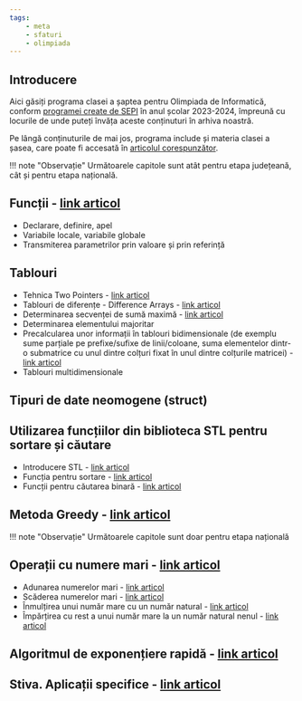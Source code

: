 ```yaml
---
tags:
    - meta
    - sfaturi
    - olimpiada
---
```


## Introducere

Aici găsiți programa clasei a șaptea pentru Olimpiada de Informatică, conform
[programei create de
SEPI](https://sepi.ro/assets/upload-file/oni2024/Programa%20pentru%20olimpiada%20de%20informatica_gimnaziu%20si%20liceu.pdf)
în anul școlar 2023-2024, împreună cu locurile de unde puteți învăța aceste
conținuturi în arhiva noastră.

Pe lângă conținuturile de mai jos, programa include și materia clasei a șasea,
care poate fi accesată în [articolul
corespunzător](https://edu.roalgo.ro/olimpiada/clasa-VI/).

!!! note "Observație"
    Următoarele capitole sunt atât pentru etapa județeană, cât și pentru etapa națională.

## Funcții - [link articol](https://edu.roalgo.ro/cppintro/functions/)

- Declarare, definire, apel
- Variabile locale, variabile globale
- Transmiterea parametrilor prin valoare și prin referință

## Tablouri  

- Tehnica Two Pointers - [link
  articol](https://edu.roalgo.ro/mediu/two-pointers/)
- Tablouri de diferențe - Difference Arrays - [link
  articol](https://edu.roalgo.ro/usor/partial-sums/?h=#smenul-lui-mars)
- Determinarea secvenței de sumă maximă - [link
  articol](https://edu.roalgo.ro/usor/sequences/#subsecventa-de-suma-maxima)
- Determinarea elementului majoritar
- Precalcularea unor informații în tablouri bidimensionale (de exemplu sume
  parțiale pe prefixe/sufixe de linii/coloane, suma elementelor dintr-o
  submatrice cu unul dintre colțuri fixat în unul dintre colțurile matricei) -
  [link
  articol](https://edu.roalgo.ro/usor/partial-sums/#extinderea-sumelor-partiale-pe-matrice)
- Tablouri multidimensionale

## Tipuri de date neomogene (struct)

## Utilizarea funcțiilor din biblioteca STL pentru sortare și căutare

- Introducere STL - [link articol](https://edu.roalgo.ro/cppintro/stl/)
- Funcția pentru sortare - [link
  articol](https://edu.roalgo.ro/usor/sorting/#functia-stdsort)
- Funcții pentru căutarea binară - [link
  articol](https://edu.roalgo.ro/usor/binary-search/#functii-de-sistem-pentru-cautarea-binara)

## Metoda Greedy - [link articol](https://edu.roalgo.ro/usor/greedy/)

!!! note "Observație"
    Următoarele capitole sunt doar pentru etapa națională

## Operații cu numere mari - [link articol](https://edu.roalgo.ro/mediu/bignum/)

- Adunarea numerelor mari - [link
  articol](https://edu.roalgo.ro/mediu/bignum/#adunarea-numerelor-mari/)
- Scăderea numerelor mari - [link
  articol](https://edu.roalgo.ro/mediu/bignum/#scaderea-numerelor-mari)
- Înmulțirea unui număr mare cu un număr natural - [link
  articol](https://edu.roalgo.ro/mediu/bignum/#inmultirea-unui-numar-mare-cu-un-numar-mic)
- Împărțirea cu rest a unui număr mare la un număr natural nenul - [link
  articol](https://edu.roalgo.ro/mediu/bignum/#impartirea-unui-numar-mare-la-un-numar-mic)

## Algoritmul de exponențiere rapidă - [link articol](https://edu.roalgo.ro/mediu/pow-log/#ridicarea-la-putere-in-timp-logaritmic)

## Stiva. Aplicații specifice - [link articol](https://edu.roalgo.ro/mediu/stack/)
